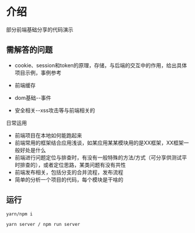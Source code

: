 # 介绍
部分前端基础分享的代码演示


## 需解答的问题
* cookie、session和token的原理，存储，与后端的交互中的作用，给出具体项目示例，事例参考

* 前端缓存
* dom基础--事件
* 安全相关--xss攻击等与前端相关的


日常运用
* 前端项目在本地如何能跑起来
* 前端常用的框架结合应用浅谈，如某应用某某模块用的是XX框架，XX框架一般好处是什么
* 前端进行问题定位与排查时，有没有一般特殊的方法/方式（可分享供测试平时排查的），或者定位思路，某类问题有没有共性
* 前端发布相关，包括分支的合并流程，发布流程
* 简单的分析一个项目的代码，每个模块是干啥的


## 运行
```
yarn/npm i

yarn server / npm run server
```
